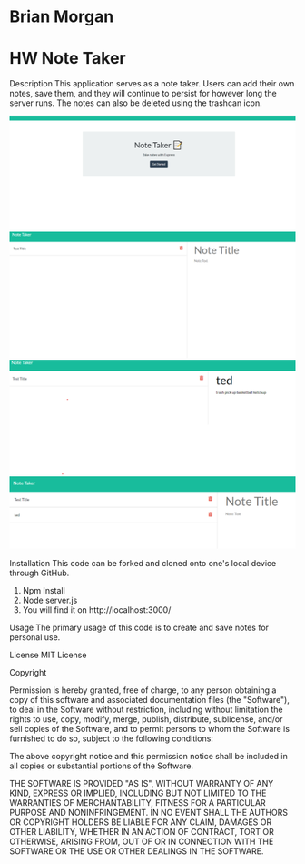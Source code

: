 # Brian Morgan
# HW Note Taker


Description
This application serves as a note taker. Users can add their own notes, save them, and they will continue to persist for however long the server runs. The notes can also be deleted using the trashcan icon.

![alt text](notetaker1.png)
![alt text](notetaker2.png)
![alt text](notetaker3.png)
![alt text](notetaker4.png)



Installation
This code can be forked and cloned onto one's local device through GitHub.
1. Npm Install
2. Node server.js
3. You will find it on http://localhost:3000/

Usage
The primary usage of this code is to create and save notes for personal use.


License
MIT License

Copyright

Permission is hereby granted, free of charge, to any person obtaining a copy of this software and associated documentation files (the "Software"), to deal in the Software without restriction, including without limitation the rights to use, copy, modify, merge, publish, distribute, sublicense, and/or sell copies of the Software, and to permit persons to whom the Software is furnished to do so, subject to the following conditions:

The above copyright notice and this permission notice shall be included in all copies or substantial portions of the Software.

THE SOFTWARE IS PROVIDED "AS IS", WITHOUT WARRANTY OF ANY KIND, EXPRESS OR IMPLIED, INCLUDING BUT NOT LIMITED TO THE WARRANTIES OF MERCHANTABILITY, FITNESS FOR A PARTICULAR PURPOSE AND NONINFRINGEMENT. IN NO EVENT SHALL THE AUTHORS OR COPYRIGHT HOLDERS BE LIABLE FOR ANY CLAIM, DAMAGES OR OTHER LIABILITY, WHETHER IN AN ACTION OF CONTRACT, TORT OR OTHERWISE, ARISING FROM, OUT OF OR IN CONNECTION WITH THE SOFTWARE OR THE USE OR OTHER DEALINGS IN THE SOFTWARE.